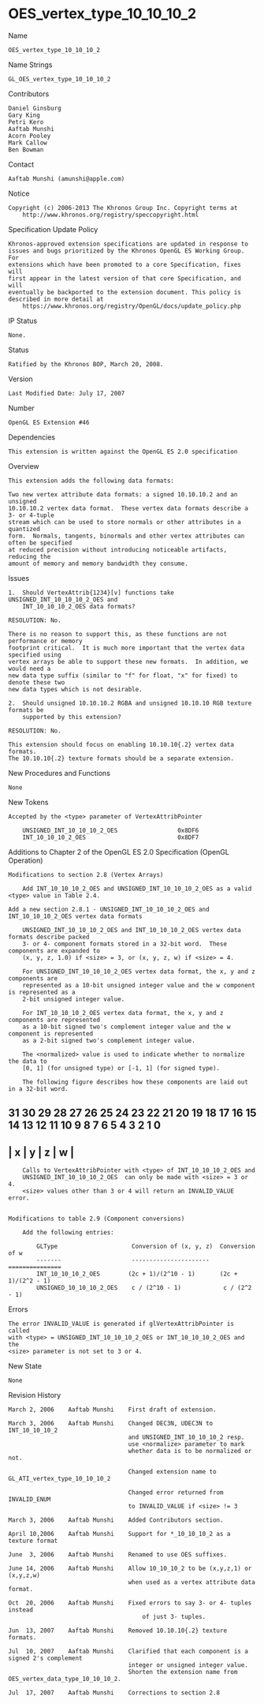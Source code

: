 # OES_vertex_type_10_10_10_2

Name

    OES_vertex_type_10_10_10_2

Name Strings

    GL_OES_vertex_type_10_10_10_2

Contributors

    Daniel Ginsburg
    Gary King
    Petri Kero
    Aaftab Munshi
    Acorn Pooley
    Mark Callow
    Ben Bowman

Contact

    Aaftab Munshi (amunshi@apple.com)

Notice

    Copyright (c) 2006-2013 The Khronos Group Inc. Copyright terms at
        http://www.khronos.org/registry/speccopyright.html

Specification Update Policy

    Khronos-approved extension specifications are updated in response to
    issues and bugs prioritized by the Khronos OpenGL ES Working Group. For
    extensions which have been promoted to a core Specification, fixes will
    first appear in the latest version of that core Specification, and will
    eventually be backported to the extension document. This policy is
    described in more detail at
        https://www.khronos.org/registry/OpenGL/docs/update_policy.php

IP Status

    None.

Status

    Ratified by the Khronos BOP, March 20, 2008.

Version

    Last Modified Date: July 17, 2007

Number

    OpenGL ES Extension #46

Dependencies

    This extension is written against the OpenGL ES 2.0 specification

Overview

    This extension adds the following data formats:
    
    Two new vertex attribute data formats: a signed 10.10.10.2 and an unsigned 
    10.10.10.2 vertex data format.  These vertex data formats describe a 3- or 4-tuple 
    stream which can be used to store normals or other attributes in a quantized
    form.  Normals, tangents, binormals and other vertex attributes can often be specified 
    at reduced precision without introducing noticeable artifacts, reducing the 
    amount of memory and memory bandwidth they consume.

Issues

    1.  Should VertexAttrib{1234}[v] functions take UNSIGNED_INT_10_10_10_2_OES and 
        INT_10_10_10_2_OES data formats?

    RESOLUTION: No.  
    
    There is no reason to support this, as these functions are not performance or memory 
    footprint critical.  It is much more important that the vertex data specified using 
    vertex arrays be able to support these new formats.  In addition, we would need a 
    new data type suffix (similar to "f" for float, "x" for fixed) to denote these two
    new data types which is not desirable.

    2.  Should unsigned 10.10.10.2 RGBA and unsigned 10.10.10 RGB texture formats be
        supported by this extension?

    RESOLUTION: No.

    This extension should focus on enabling 10.10.10{.2} vertex data formats.  
    The 10.10.10{.2} texture formats should be a separate extension.


New Procedures and Functions

    None

New Tokens

    Accepted by the <type> parameter of VertexAttribPointer

        UNSIGNED_INT_10_10_10_2_OES                 0x8DF6
        INT_10_10_10_2_OES                          0x8DF7

Additions to Chapter 2 of the OpenGL ES 2.0 Specification (OpenGL Operation)

    Modifications to section 2.8 (Vertex Arrays)

        Add INT_10_10_10_2_OES and UNSIGNED_INT_10_10_10_2_OES as a valid <type> value in Table 2.4.
        
    Add a new section 2.8.1 - UNSIGNED_INT_10_10_10_2_OES and INT_10_10_10_2_OES vertex data formats  

        UNSIGNED_INT_10_10_10_2_OES and INT_10_10_10_2_OES vertex data formats describe packed
        3- or 4- component formats stored in a 32-bit word.  These components are expanded to 
        (x, y, z, 1.0) if <size> = 3, or (x, y, z, w) if <size> = 4.
    
        For UNSIGNED_INT_10_10_10_2_OES vertex data format, the x, y and z components are 
        represented as a 10-bit unsigned integer value and the w component is represented as a 
        2-bit unsigned integer value.
        
        For INT_10_10_10_2_OES vertex data format, the x, y and z components are represented 
        as a 10-bit signed two's complement integer value and the w component is represented 
        as a 2-bit signed two's complement integer value.  
        
        The <normalized> value is used to indicate whether to normalize the data to 
        [0, 1] (for unsigned type) or [-1, 1] (for signed type).

        The following figure describes how these components are laid out in a 32-bit word.

  31 30 29 28 27 26 25 24 23 22 21 20 19 18 17 16 15 14 13 12 11 10 9 8 7 6 5 4 3 2 1 0
  -------------------------------------------------------------------------------------
 |            x                |                y            |          z          | w |                   
  -------------------------------------------------------------------------------------

        Calls to VertexAttribPointer with <type> of INT_10_10_10_2_OES and 
        UNSIGNED_INT_10_10_10_2_OES  can only be made with <size> = 3 or 4.  
        <size> values other than 3 or 4 will return an INVALID_VALUE error.  


    Modifications to table 2.9 (Component conversions)

        Add the following entries:

            GLType                     Conversion of (x, y, z)  Conversion of w
            -------                    ----------------------   ===============
            INT_10_10_10_2_OES        (2c + 1)/(2^10 - 1)       (2c + 1)/(2^2 - 1)
            UNSIGNED_10_10_10_2_OES    c / (2^10 - 1)            c / (2^2 - 1)

Errors

    The error INVALID_VALUE is generated if glVertexAttribPointer is called
    with <type> = UNSIGNED_INT_10_10_10_2_OES or INT_10_10_10_2_OES and the
    <size> parameter is not set to 3 or 4.

New State

    None

Revision History

    March 2, 2006    Aaftab Munshi    First draft of extension.

    March 3, 2006    Aaftab Munshi    Changed DEC3N, UDEC3N to INT_10_10_10_2
                                      and UNSIGNED_INT_10_10_10_2 resp.
                                      use <normalize> parameter to mark
                                      whether data is to be normalized or not.

                                      Changed extension name to GL_ATI_vertex_type_10_10_10_2

                                      Changed error returned from INVALID_ENUM
                                      to INVALID_VALUE if <size> != 3

    March 3, 2006    Aaftab Munshi    Added Contributors section.

    April 10,2006    Aaftab Munshi    Support for *_10_10_10_2 as a texture format

    June  3, 2006    Aaftab Munshi    Renamed to use OES suffixes.

    June 14, 2006    Aaftab Munshi    Allow 10_10_10_2 to be (x,y,z,1) or (x,y,z,w)
                                      when used as a vertex attribute data format.

    Oct  20, 2006    Aaftab Munshi    Fixed errors to say 3- or 4- tuples instead
                                          of just 3- tuples.

    Jun  13, 2007    Aaftab Munshi    Removed 10.10.10{.2} texture formats.

    Jul  10, 2007    Aaftab Munshi    Clarified that each component is a signed 2's complement
                                      integer or unsigned integer value.
                                      Shorten the extension name from OES_vertex_data_type_10_10_10_2.

    Jul  17, 2007    Aaftab Munshi    Corrections to section 2.8


 
